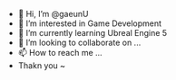 - 👋 Hi, I’m @gaeunU
- 👀 I’m interested in Game Development
- 🌱 I’m currently learning Ubreal Engine 5
- 💞️ I’m looking to collaborate on ...
- 📫 How to reach me ...
- Thakn you ~

<!---
gaeunU/gaeunU is a ✨ special ✨ repository because its `README.md` (this file) appears on your GitHub profile.
You can click the Preview link to take a look at your changes.
--->
